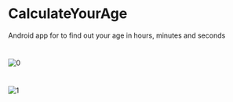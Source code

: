 # CalculateYourAge
Android app for to find out your age in hours, minutes and seconds
#
![0](https://user-images.githubusercontent.com/44515882/100602362-fd3b5100-332d-11eb-88af-f5c7a80dbb42.jpg)
#
![1](https://user-images.githubusercontent.com/44515882/100602380-04faf580-332e-11eb-95f4-c6b5a123d6cf.jpg)
